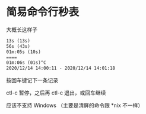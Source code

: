 # 简易命令行秒表

大概长这样子

```txt
13s (13s)
56s (43s)
01m:05s (10s)
====
01m:06s (01s)^C
2020/12/14 14:00:11 - 2020/12/14 14:01:18
```

按回车键记下一条记录

ctl-c 暂停，之后再 ctl-c 退出，或回车继续

应该不支持 Windows （主要是清屏的命令跟 *nix 不一样）

